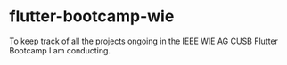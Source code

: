 # flutter-bootcamp-wie
To keep track of all the projects ongoing in the IEEE WIE AG CUSB Flutter Bootcamp I am conducting.

